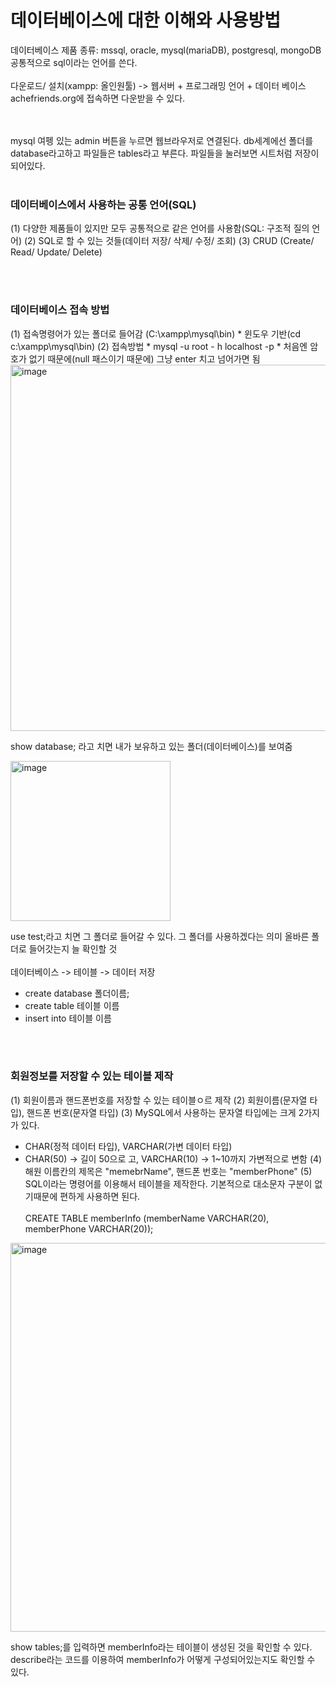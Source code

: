 <h1>데이터베이스에 대한 이해와 사용방법</h1>

데이터베이스 제품 종류: mssql, oracle, mysql(mariaDB), postgresql, mongoDB<br>
공통적으로 sql이라는 언어를 쓴다.
<br><br>
다운로드/ 설치(xampp: 올인원툴) -> 웹서버 + 프로그래밍 언어 + 데이터 베이스<br>
achefriends.org에 접속하면 다운받을 수 있다.

<br><br>
mysql 여펭 있는 admin 버튼을 누르면 웹브라우저로 연결된다.
db세계에선 폴더를 database라고하고 파일들은 tables라고 부른다.
파일들을 눌러보면 시트처럼 저장이 되어있다.
<br><br>

<h3>데이터베이스에서 사용하는 공통 언어(SQL)</h3>
(1) 다양한 제품들이 있지만 모두 공통적으로 같은 언어를 사용함(SQL: 구조적 질의 언어)
(2) SQL로 할 수 있는 것들(데이터 저장/ 삭제/ 수정/ 조회)
(3) CRUD (Create/ Read/ Update/ Delete)

<br><br>
<h3>데이터베이스 접속 방법</h3>
(1) 접속명령어가 있는 폴더로 들어감 (C:\xampp\mysql\bin)
 * 윈도우 기반(cd c:\xampp\mysql\bin)
(2) 접속방법
 * mysql -u root - h localhost -p
 * 처음엔 암호가 없기 때문에(null 패스이기 때문에) 그냥 enter 치고 넘어가면 됨

 <img width="586" alt="image" src="https://github.com/orieasy1/study-programming-language/assets/129071350/0b6a0f12-d1ca-4409-9ef3-4398a2db39e5">

show database; 라고 치면 내가 보유하고 있는 폴더(데이터베이스)를 보여줌 

<img width="256" alt="image" src="https://github.com/orieasy1/study-programming-language/assets/129071350/aa0a6bac-c4f8-4b5b-93e3-7a392d9992ec">

use test;라고 치면 그 폴더로 들어갈 수 있다. 그 폴더를 사용하겠다는 의미
올바른 폴더로 들어갓는지 늘 확인할 것
<br><br>
데이터베이스 -> 테이블 -> 데이터 저장

 * create database 폴더이름;
 * create table 테이블 이름
 * insert into 테이블 이름

<br><br>
<h3>회원정보를 저장할 수 있는 테이블 제작</h3>

(1) 회원이름과 핸드폰번호를 저장할 수 있는 테이블ㅇ르 제작
(2) 회원이름(문자열 타입), 핸드폰 번호(문자열 타입)
(3) MySQL에서 사용하는 문자열 타입에는 크게 2가지가 있다.
 * CHAR(정적 데이터 타입), VARCHAR(가변 데이터 타입)
 * CHAR(50) -> 길이 50으로 고, VARCHAR(10) -> 1~10까지 가변적으로 변함
(4) 해원 이름칸의 제목은 "memebrName", 핸드폰 번호는 "memberPhone"
(5) SQL이라는 명령어를 이용해서 테이블을 제작한다.
기본적으로 대소문자 구분이 없기때문에 편하게 사용하면 된다. 
<br><br>
CREATE TABLE memberInfo (memberName VARCHAR(20), memberPhone VARCHAR(20));

<img width="622" alt="image" src="https://github.com/orieasy1/study-programming-language/assets/129071350/1e693ac2-7902-434d-8932-23f37f00c206">

show tables;를 입력하면 memberInfo라는 테이블이 생성된 것을 확인할 수 있다.
describe라는 코드를 이용하여 memberInfo가 어떻게 구성되어있는지도 확인할 수 있다.
